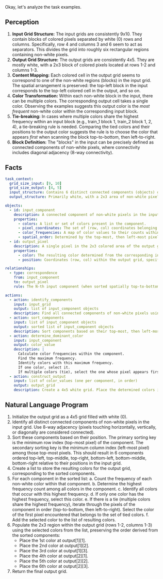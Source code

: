 Okay, let's analyze the task examples.

## Perception

1.  **Input Grid Structure:** The input grids are consistently 9x10. They contain blocks of colored pixels separated by white (0) rows and columns. Specifically, row 4 and columns 3 and 6 seem to act as separators. This divides the grid into roughly six rectangular regions containing non-white pixels.
2.  **Output Grid Structure:** The output grids are consistently 4x5. They are mostly white, with a 2x3 block of colored pixels located at rows 1-2 and columns 1-3.
3.  **Content Mapping:** Each colored cell in the output grid seems to correspond to one of the non-white regions (blocks) in the input grid. The spatial arrangement is preserved: the top-left block in the input corresponds to the top-left colored cell in the output, and so on.
4.  **Color Transformation:** Within each non-white block in the input, there can be multiple colors. The corresponding output cell takes a single color. Observing the examples suggests this output color is the *most frequent* non-white color within the corresponding input block.
5.  **Tie-breaking:** In cases where multiple colors share the highest frequency within an input block (e.g., train_1 block 1, train_2 block 1, 2, 4), a tie-breaking rule is needed. Comparing the tied colors and their positions to the output color suggests the rule is to choose the color that appears *first* when scanning the block top-to-bottom, then left-to-right.
6.  **Block Definition:** The "blocks" in the input can be precisely defined as connected components of non-white pixels, where connectivity includes diagonal adjacency (8-way connectivity).

## Facts


```yaml
task_context:
  grid_size_input: [9, 10]
  grid_size_output: [4, 5]
  input_structure: Contains 6 distinct connected components (objects) of non-white pixels, separated by white pixels. These components are spatially arranged in a 2x3 grid pattern.
  output_structure: Primarily white, with a 2x3 area of non-white pixels corresponding spatially to the input components.

objects:
  - id: input_component
    description: A connected component of non-white pixels in the input grid (using 8-way adjacency).
    properties:
      - colors: A list or set of colors present in the component.
      - pixel_coordinates: The set of (row, col) coordinates belonging to the component.
      - color_frequencies: A map of color values to their counts within the component.
      - spatial_order: Determined by the top-most, then left-most pixel coordinate.
  - id: output_pixel
    description: A single pixel in the 2x3 colored area of the output grid.
    properties:
      - color: The resulting color determined from the corresponding input component.
      - position: Coordinates (row, col) within the output grid, specifically (1,1) to (2,3).

relationships:
  - type: correspondence
    from: input_component
    to: output_pixel
    rule: The N-th input component (when sorted spatially top-to-bottom, left-to-right) determines the color of the N-th output pixel (when read row by row).

actions:
  - action: identify_components
    input: input_grid
    output: list of input_component objects
    description: Find all connected components of non-white pixels using 8-way adjacency.
  - action: sort_components
    input: list of input_component objects
    output: sorted list of input_component objects
    description: Sort components based on their top-most, then left-most pixel coordinate.
  - action: determine_dominant_color
    input: input_component
    output: color_value
    description: |
      Calculate color frequencies within the component.
      Find the maximum frequency.
      Identify colors with this maximum frequency.
      If one color, select it.
      If multiple colors (tie), select the one whose pixel appears first when scanning the component's pixels top-to-bottom, then left-to-right.
  - action: construct_output
    input: list of color_values (one per component, in order)
    output: output_grid
    description: Create a 4x5 white grid. Place the determined colors into positions (1,1), (1,2), (1,3), (2,1), (2,2), (2,3) according to the sorted component order.

```


## Natural Language Program

1.  Initialize the output grid as a 4x5 grid filled with white (0).
2.  Identify all distinct connected components of non-white pixels in the input grid. Use 8-way adjacency (pixels touching horizontally, vertically, or diagonally are considered connected).
3.  Sort these components based on their position. The primary sorting key is the minimum row index (top-most pixel) of the component. The secondary sorting key is the minimum column index (left-most pixel) among those top-most pixels. This should result in 6 components ordered top-left, top-middle, top-right, bottom-left, bottom-middle, bottom-right relative to their positions in the input grid.
4.  Create a list to store the resulting colors for the output grid, corresponding to the sorted components.
5.  For each component in the sorted list:
    a.  Count the frequency of each non-white color within that component.
    b.  Determine the highest frequency count among all colors in the component.
    c.  Identify all colors that occur with this highest frequency.
    d.  If only one color has the highest frequency, select this color.
    e.  If there is a tie (multiple colors share the highest frequency), iterate through the pixels of the component in order (top-to-bottom, then left-to-right). Select the color of the first pixel encountered that belongs to the set of tied colors.
    f.  Add the selected color to the list of resulting colors.
6.  Populate the 2x3 region within the output grid (rows 1-2, columns 1-3) using the selected colors from the list, preserving the order derived from the sorted components:
    *   Place the 1st color at output[1][1].
    *   Place the 2nd color at output[1][2].
    *   Place the 3rd color at output[1][3].
    *   Place the 4th color at output[2][1].
    *   Place the 5th color at output[2][2].
    *   Place the 6th color at output[2][3].
7.  Return the final output grid.